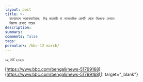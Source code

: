 ```yaml
---
layout: post
title: >-
  বাংলাদেশে করোনাভাইরাস: বিশ্ব মহামারী বা প্যানডেমিক রোগটি থেকে নিজেকে যেভাবে
  নিরাপদ রাখতে পারেন
description:
summary:
comments: false
tags:
permalink: /bbc-12-march/
---
```


১২ মার্চ ২০২০

[https://www.bbc.com/bengali/news-51799168](https://www.bbc.com/bengali/news-51799168){: target="_blank"}

&nbsp;